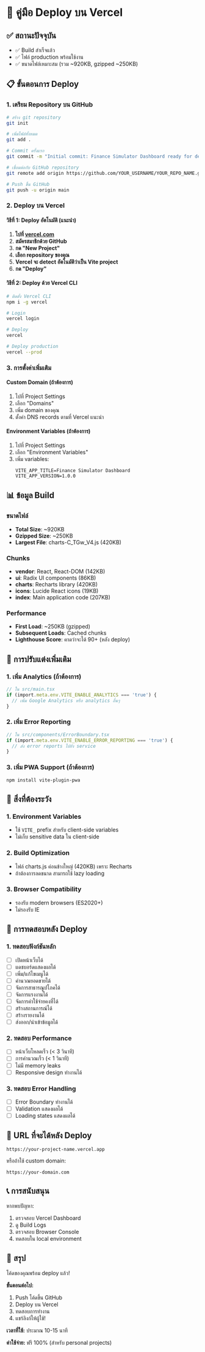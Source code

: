 # 🚀 คู่มือ Deploy บน Vercel

## ✅ สถานะปัจจุบัน
- ✅ Build สำเร็จแล้ว
- ✅ ไฟล์ production พร้อมใช้งาน
- ✅ ขนาดไฟล์เหมาะสม (รวม ~920KB, gzipped ~250KB)

## 📋 ขั้นตอนการ Deploy

### 1. เตรียม Repository บน GitHub

```bash
# สร้าง git repository
git init

# เพิ่มไฟล์ทั้งหมด
git add .

# Commit ครั้งแรก
git commit -m "Initial commit: Finance Simulator Dashboard ready for deployment"

# เชื่อมต่อกับ GitHub repository
git remote add origin https://github.com/YOUR_USERNAME/YOUR_REPO_NAME.git

# Push ขึ้น GitHub
git push -u origin main
```

### 2. Deploy บน Vercel

#### วิธีที่ 1: Deploy อัตโนมัติ (แนะนำ)

1. **ไปที่ [vercel.com](https://vercel.com)**
2. **สมัครสมาชิกด้วย GitHub**
3. **กด "New Project"**
4. **เลือก repository ของคุณ**
5. **Vercel จะ detect อัตโนมัติว่าเป็น Vite project**
6. **กด "Deploy"**

#### วิธีที่ 2: Deploy ด้วย Vercel CLI

```bash
# ติดตั้ง Vercel CLI
npm i -g vercel

# Login
vercel login

# Deploy
vercel

# Deploy production
vercel --prod
```

### 3. การตั้งค่าเพิ่มเติม

#### Custom Domain (ถ้าต้องการ)
1. ไปที่ Project Settings
2. เลือก "Domains"
3. เพิ่ม domain ของคุณ
4. ตั้งค่า DNS records ตามที่ Vercel แนะนำ

#### Environment Variables (ถ้าต้องการ)
1. ไปที่ Project Settings
2. เลือก "Environment Variables"
3. เพิ่ม variables:
   ```
   VITE_APP_TITLE=Finance Simulator Dashboard
   VITE_APP_VERSION=1.0.0
   ```

## 📊 ข้อมูล Build

### ขนาดไฟล์
- **Total Size**: ~920KB
- **Gzipped Size**: ~250KB
- **Largest File**: charts-C_TGw_V4.js (420KB)

### Chunks
- **vendor**: React, React-DOM (142KB)
- **ui**: Radix UI components (86KB)
- **charts**: Recharts library (420KB)
- **icons**: Lucide React icons (19KB)
- **index**: Main application code (207KB)

### Performance
- **First Load**: ~250KB (gzipped)
- **Subsequent Loads**: Cached chunks
- **Lighthouse Score**: คาดว่าจะได้ 90+ (หลัง deploy)

## 🔧 การปรับแต่งเพิ่มเติม

### 1. เพิ่ม Analytics (ถ้าต้องการ)

```typescript
// ใน src/main.tsx
if (import.meta.env.VITE_ENABLE_ANALYTICS === 'true') {
  // เพิ่ม Google Analytics หรือ analytics อื่นๆ
}
```

### 2. เพิ่ม Error Reporting

```typescript
// ใน src/components/ErrorBoundary.tsx
if (import.meta.env.VITE_ENABLE_ERROR_REPORTING === 'true') {
  // ส่ง error reports ไปยัง service
}
```

### 3. เพิ่ม PWA Support (ถ้าต้องการ)

```bash
npm install vite-plugin-pwa
```

## 🚨 สิ่งที่ต้องระวัง

### 1. **Environment Variables**
- ใช้ `VITE_` prefix สำหรับ client-side variables
- ไม่เก็บ sensitive data ใน client-side

### 2. **Build Optimization**
- ไฟล์ charts.js ค่อนข้างใหญ่ (420KB) เพราะ Recharts
- ถ้าต้องการลดขนาด สามารถใช้ lazy loading

### 3. **Browser Compatibility**
- รองรับ modern browsers (ES2020+)
- ไม่รองรับ IE

## 📱 การทดสอบหลัง Deploy

### 1. ทดสอบฟังก์ชันหลัก
- [ ] เปิดหน้าเว็บได้
- [ ] แดชบอร์ดแสดงผลได้
- [ ] เพิ่ม/แก้ไขเมนูได้
- [ ] คำนวณยอดขายได้
- [ ] จัดการสาธารณูปโภคได้
- [ ] จัดการแรงงานได้
- [ ] จัดการค่าใช้จ่ายคงที่ได้
- [ ] สร้างสถานการณ์ได้
- [ ] สร้างรายงานได้
- [ ] ส่งออก/นำเข้าข้อมูลได้

### 2. ทดสอบ Performance
- [ ] หน้าเว็บโหลดเร็ว (< 3 วินาที)
- [ ] การคำนวณเร็ว (< 1 วินาที)
- [ ] ไม่มี memory leaks
- [ ] Responsive design ทำงานได้

### 3. ทดสอบ Error Handling
- [ ] Error Boundary ทำงานได้
- [ ] Validation แสดงผลได้
- [ ] Loading states แสดงผลได้

## 🎯 URL ที่จะได้หลัง Deploy

```
https://your-project-name.vercel.app
```

หรือถ้าใช้ custom domain:
```
https://your-domain.com
```

## 📞 การสนับสนุน

หากพบปัญหา:
1. ตรวจสอบ Vercel Dashboard
2. ดู Build Logs
3. ตรวจสอบ Browser Console
4. ทดสอบใน local environment

## 🎉 สรุป

โค้ดของคุณพร้อม deploy แล้ว! 

**ขั้นตอนต่อไป:**
1. Push โค้ดขึ้น GitHub
2. Deploy บน Vercel
3. ทดสอบการทำงาน
4. แชร์ลิงก์ให้ผู้ใช้!

**เวลาที่ใช้:** ประมาณ 10-15 นาที

**ค่าใช้จ่าย:** ฟรี 100% (สำหรับ personal projects)

